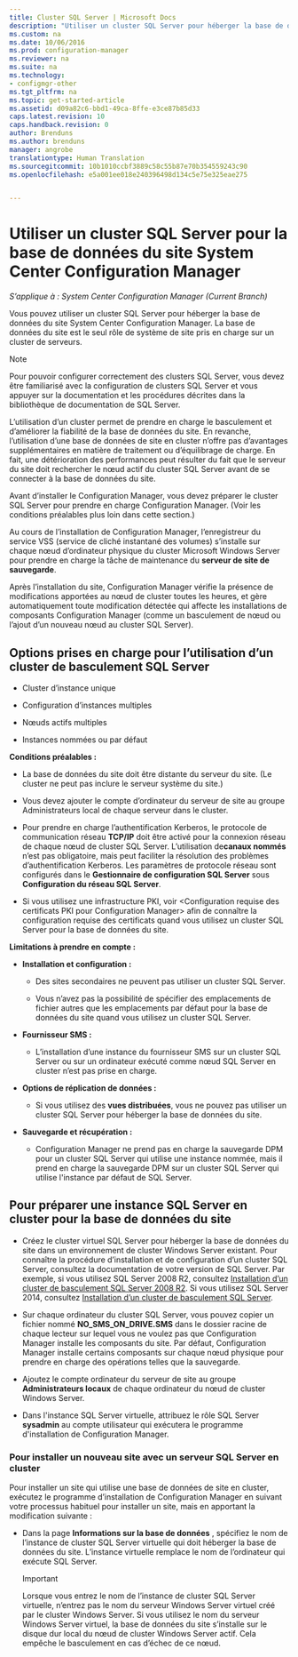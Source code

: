 ```yaml
---
title: Cluster SQL Server | Microsoft Docs
description: "Utiliser un cluster SQL Server pour héberger la base de données du site System Center Configuration Manager. Inclut des informations sur les options prises en charge."
ms.custom: na
ms.date: 10/06/2016
ms.prod: configuration-manager
ms.reviewer: na
ms.suite: na
ms.technology:
- configmgr-other
ms.tgt_pltfrm: na
ms.topic: get-started-article
ms.assetid: d09a82c6-bbd1-49ca-8ffe-e3ce87b85d33
caps.latest.revision: 10
caps.handback.revision: 0
author: Brenduns
ms.author: brenduns
manager: angrobe
translationtype: Human Translation
ms.sourcegitcommit: 10b1010ccbf3889c58c55b87e70b354559243c90
ms.openlocfilehash: e5a001ee018e240396498d134c5e75e325eae275


---
```

# <a name="use-a-sql-server-cluster-for-the-system-center-configuration-manager-site-database"></a>Utiliser un cluster SQL Server pour la base de données du site System Center Configuration Manager

*S’applique à : System Center Configuration Manager (Current Branch)*


 Vous pouvez utiliser un cluster SQL Server pour héberger la base de données du site System Center Configuration Manager. La base de données du site est le seul rôle de système de site pris en charge sur un cluster de serveurs.  

> [!NOTE]  
>  Pour pouvoir configurer correctement des clusters SQL Server, vous devez être familiarisé avec la configuration de clusters SQL Server et vous appuyer sur la documentation et les procédures décrites dans la bibliothèque de documentation de SQL Server.  

 L’utilisation d’un cluster permet de prendre en charge le basculement et d’améliorer la fiabilité de la base de données du site. En revanche, l’utilisation d’une base de données de site en cluster n’offre pas d’avantages supplémentaires en matière de traitement ou d’équilibrage de charge. En fait, une détérioration des performances peut résulter du fait que le serveur du site doit rechercher le nœud actif du cluster SQL Server avant de se connecter à la base de données du site.  

 Avant d’installer le Configuration Manager, vous devez préparer le cluster SQL Server pour prendre en charge Configuration Manager. (Voir les conditions préalables plus loin dans cette section.)  

 Au cours de l’installation de Configuration Manager, l’enregistreur du service VSS (service de cliché instantané des volumes) s’installe sur chaque nœud d’ordinateur physique du cluster Microsoft Windows Server pour prendre en charge la tâche de maintenance du **serveur de site de sauvegarde**.  

 Après l’installation du site, Configuration Manager vérifie la présence de modifications apportées au nœud de cluster toutes les heures, et gère automatiquement toute modification détectée qui affecte les installations de composants Configuration Manager (comme un basculement de nœud ou l’ajout d’un nouveau nœud au cluster SQL Server).  

## <a name="supported-options-for-using-a-sql-server-failover-cluster"></a>Options prises en charge pour l’utilisation d’un cluster de basculement SQL Server

-   Cluster d’instance unique  

-   Configuration d’instances multiples  

-   Nœuds actifs multiples  

-   Instances nommées ou par défaut  

**Conditions préalables :**  

-   La base de données du site doit être distante du serveur du site. (Le cluster ne peut pas inclure le serveur système du site.)  

-   Vous devez ajouter le compte d’ordinateur du serveur de site au groupe Administrateurs local de chaque serveur dans le cluster.  

-   Pour prendre en charge l’authentification Kerberos, le protocole de communication réseau **TCP/IP** doit être activé pour la connexion réseau de chaque nœud de cluster SQL Server. L’utilisation de**canaux nommés** n’est pas obligatoire, mais peut faciliter la résolution des problèmes d’authentification Kerberos. Les paramètres de protocole réseau sont configurés dans le **Gestionnaire de configuration SQL Server** sous **Configuration du réseau SQL Server**.  

-   Si vous utilisez une infrastructure PKI, voir &lt;Configuration requise des certificats PKI pour Configuration Manager> afin de connaître la configuration requise des certificats quand vous utilisez un cluster SQL Server pour la base de données du site.  

**Limitations à prendre en compte :**  

-   **Installation et configuration :**  

    -   Des sites secondaires ne peuvent pas utiliser un cluster SQL Server.  

    -   Vous n’avez pas la possibilité de spécifier des emplacements de fichier autres que les emplacements par défaut pour la base de données du site quand vous utilisez un cluster SQL Server.  

-   **Fournisseur SMS :**  

    -   L’installation d’une instance du fournisseur SMS sur un cluster SQL Server ou sur un ordinateur exécuté comme nœud SQL Server en cluster n’est pas prise en charge.  

-   **Options de réplication de données :**  

    -   Si vous utilisez des **vues distribuées**, vous ne pouvez pas utiliser un cluster SQL Server pour héberger la base de données du site.  

-   **Sauvegarde et récupération :**  

    -   Configuration Manager ne prend pas en charge la sauvegarde DPM pour un cluster SQL Server qui utilise une instance nommée, mais il prend en charge la sauvegarde DPM sur un cluster SQL Server qui utilise l'instance par défaut de SQL Server.  

## <a name="to-prepare-a-clustered-sql-server-instance-for-the-site-database"></a>Pour préparer une instance SQL Server en cluster pour la base de données du site  

-   Créez le cluster virtuel SQL Server pour héberger la base de données du site dans un environnement de cluster Windows Server existant. Pour connaître la procédure d’installation et de configuration d’un cluster SQL Server, consultez la documentation de votre version de SQL Server. Par exemple, si vous utilisez SQL Server 2008 R2, consultez  [Installation d’un cluster de basculement SQL Server 2008 R2](http://go.microsoft.com/fwlink/p/?LinkId=240231). Si vous utilisez SQL Server 2014, consultez [Installation d’un cluster de basculement SQL Server](https://technet.microsoft.com/library/hh231721\(v=sql.120\).aspx).  

-   Sur chaque ordinateur du cluster SQL Server, vous pouvez copier un fichier nommé **NO_SMS_ON_DRIVE.SMS** dans le dossier racine de chaque lecteur sur lequel vous ne voulez pas que Configuration Manager installe les composants du site. Par défaut, Configuration Manager installe certains composants sur chaque nœud physique pour prendre en charge des opérations telles que la sauvegarde.  

-   Ajoutez le compte ordinateur du serveur de site au groupe **Administrateurs locaux** de chaque ordinateur du nœud de cluster Windows Server.  

-   Dans l'instance SQL Server virtuelle, attribuez le rôle SQL Server **sysadmin** au compte utilisateur qui exécutera le programme d'installation de Configuration Manager.  

### <a name="to-install-a-new-site-using-a-clustered-sql-server"></a>Pour installer un nouveau site avec un serveur SQL Server en cluster  
 Pour installer un site qui utilise une base de données de site en cluster, exécutez le programme d’installation de Configuration Manager en suivant votre processus habituel pour installer un site, mais en apportant la modification suivante :  

-   Dans la page **Informations sur la base de données** , spécifiez le nom de l’instance de cluster SQL Server virtuelle qui doit héberger la base de données du site.  L’instance virtuelle remplace le nom de l’ordinateur qui exécute SQL Server.  

    > [!IMPORTANT]  
    >  Lorsque vous entrez le nom de l’instance de cluster SQL Server virtuelle, n’entrez pas le nom du serveur Windows Server virtuel créé par le cluster Windows Server. Si vous utilisez le nom du serveur Windows Server virtuel, la base de données du site s’installe sur le disque dur local du nœud de cluster Windows Server actif. Cela empêche le basculement en cas d’échec de ce nœud.  



<!--HONumber=Dec16_HO3-->


